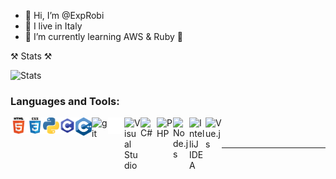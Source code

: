 - 👋 Hi, I’m @ExpRobi
- 👀 I live in Italy
- 🌱 I’m currently learning AWS & Ruby 💎

⚒️ Stats ⚒️

![Stats](https://github-readme-stats.vercel.app/api?username=exprobi&show_icons=true&theme=radical)


### Languages and Tools:

<a href="https://www.w3.org/html/" target="_blank"><img align="left" alt="HTML5" width="26px" src="https://raw.githubusercontent.com/github/explore/80688e429a7d4ef2fca1e82350fe8e3517d3494d/topics/html/html.png" /></a>
<a href="https://www.w3schools.com/css/" target="_blank"><img align="left" alt="CSS3" width="26px" src="https://raw.githubusercontent.com/github/explore/80688e429a7d4ef2fca1e82350fe8e3517d3494d/topics/css/css.png" /></a>
<a href="https://www.python.org" target="_blank"> <img align="left" alt="Python" width="26px" src="https://github.com/Aakarsh-B/trying-repos/blob/master/python-5.svg?raw=true"/> </a>
<a href="https://www.cprogramming.com/" target="_blank"> <img align="left" alt="C" width="26px" src="https://github.com/Aakarsh-B/trying-repos/blob/master/c-programming.png"/> </a>
<a href="https://www.w3schools.com/cpp/" target="_blank"> <img align="left" alt="C++" width="26px" src="https://github.com/Aakarsh-B/trying-repos/blob/master/c++.png"/> </a>
<a href="https://git-scm.com/" target="_blank"> <img align="left" alt="git" width="26px" src="https://www.vectorlogo.zone/logos/git-scm/git-scm-icon.svg"/> </a>
<img align="left" alt="GitHub" width="26px" src="https://github.com/Aakarsh-B/trying-repos/blob/master/github.svg" />
<a href="https://visualstudio.microsoft.com/" target="_blank"> <img align="left" alt="Visual Studio" width="26px" src="https://upload.wikimedia.org/wikipedia/commons/thumb/2/2c/Visual_Studio_Icon_2022.svg/1024px-Visual_Studio_Icon_2022.svg.png" /> </a>
<a href="https://learn.microsoft.com/en-us/dotnet/csharp/" target="_blank"> <img align="left" alt="C#" width="26px" src="https://www.geekandjob.com/uploads/wiki/7f3e05ef00871ff020f8eeedf99d489857b8904f.png" /> </a>
<a href="https://www.php.net/" target="_blank"> <img align="left" alt="PHP" width="26px" src="https://upload.wikimedia.org/wikipedia/commons/thumb/2/27/PHP-logo.svg/640px-PHP-logo.svg.png" /> </a>
<a href="https://nodejs.org/" target="_blank"> <img align="left" alt="Node.js" width="26px" src="https://upload.wikimedia.org/wikipedia/commons/d/d9/Node.js_logo.svg" /> </a>
<a href="https://www.jetbrains.com/idea/" target="_blank"> <img align="left" alt="IntelliJ IDEA" width="26px" src="https://encrypted-tbn3.gstatic.com/images?q=tbn:ANd9GcSJ4KE_-yS5C0UxVPQZ63ammf5TvJcaq6bvMHEDi6ByHnufm6chIBg5dy1xNW1Y54Lsey_lJUg2IwcDrpLPpUEMECmIb7uRWrhrbyW7uQ" /> </a>
<a href="https://vuejs.org/" target="_blank"> <img align="left" alt="Vue.js" width="26px" src="https://miro.medium.com/v2/resize:fit:900/1*OrjCKmou1jT4It5so5gvOA.jpeg" /> </a>

<br />
<br />

---

<!---
ExpRobi/ExpRobi is a ✨ special ✨ repository because its `README.md` (this file) appears on your GitHub profile.
You can click the Preview link to take a look at your changes.
--->
